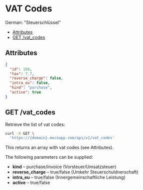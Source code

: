 # VAT Codes

German: "Steuerschlüssel"

<!-- TOC -->

- [Attributes](#attributes)
- [GET /vat_codes](#get-vat_codes)

<!-- /TOC -->

## Attributes

```json
{
  "id": 186,
  "tax": 7.7,
  "reverse_charge": false,
  "intra_eu": false,
  "kind": "purchase",
  "active": true
}
```

## GET /vat_codes

Retrieve the list of vat codes:

```bash
curl -X GET \
  'https://{domain}.mocoapp.com/api/v1/vat_codes'
```

This returns an array with vat codes (see Attributes).

The following parameters can be supplied:

- **kind** – purchase/invoice (Vorsteuer/Umsatzsteuer)
- **reverse_charge** – true/false (Umkehr Steuerschuldnerschaft)
- **intra_eu** – true/false (Innergemeinschaftliche Leistung)
- **active** – true/false
